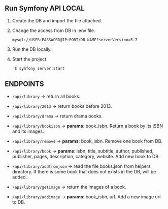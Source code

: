 

## Run Symfony API LOCAL

1. Create the DB and import the file attached.
   
2. Change the access from DB in .env file.
   
   `mysql://USER:PASSWORD@IP:PORT/DB_NAME?serverVersion=5.7`

3. Run the DB locally.
   
4. Start the project.
   
   ~~~
    $ symfony server:start
   ~~~

## ENDPOINTS

- `/api/library` -> return all books.
  
- `/api/library/2013` -> return books before 2013.
  
- `/api/library/drama` -> return drama books.
  
- `/api/library/bookisbn` -> **params**: book_isbn. Return a book by its ISBN and its images.
  
- `/api/library/remove` -> **params**: book_isbn. Remove one book from DB.
  
- `/api/library/book` -> **params**: isbn, title, subtitle, author, published, publisher, pages, description, category, website. Add new book to DB.
  
- `/api/library/addfromjson` -> read the file books.json from helpers directory. If there is some book that does not exists in the DB, will be added.
  
- `/api/library/getimage` -> return the images of a book.
  
- `/api/library/addimage` -> **params**: book_isbn, url. Add a new image url to DB.
  
